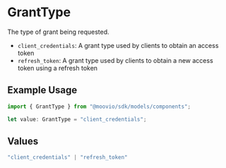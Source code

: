 # GrantType

The type of grant being requested.

  - `client_credentials`: A grant type used by clients to obtain an access token
  - `refresh_token`: A grant type used by clients to obtain a new access token using a refresh token

## Example Usage

```typescript
import { GrantType } from "@moovio/sdk/models/components";

let value: GrantType = "client_credentials";
```

## Values

```typescript
"client_credentials" | "refresh_token"
```